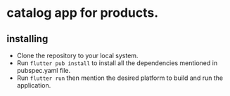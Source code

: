 # catalog app for products.

## installing
- Clone the repository to your local system.
- Run ```flutter pub install``` to install all the dependencies mentioned in pubspec.yaml file.
- Run ```flutter run``` then mention the desired platform to build and run the application.
